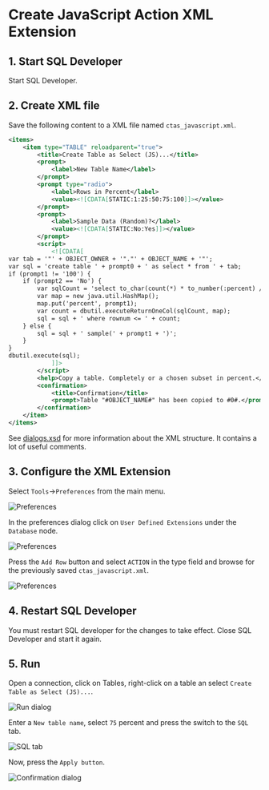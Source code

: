 # Create JavaScript Action XML Extension

## 1. Start SQL Developer

Start SQL Developer.

## 2. Create XML file

Save the following content to a XML file named `ctas_javascript.xml`.

```xml
<items>
	<item type="TABLE" reloadparent="true">
		<title>Create Table as Select (JS)...</title>
		<prompt>
			<label>New Table Name</label>
		</prompt>
		<prompt type="radio">
			<label>Rows in Percent</label>
			<value><![CDATA[STATIC:1:25:50:75:100]]></value>
		</prompt>
		<prompt>
			<label>Sample Data (Random)?</label>
			<value><![CDATA[STATIC:No:Yes]]></value>
		</prompt>
		<script>
			<![CDATA[
var tab = '"' + OBJECT_OWNER + '"."' + OBJECT_NAME + '"';			
var sql = 'create table ' + prompt0 + ' as select * from ' + tab;
if (prompt1 != '100') {
	if (prompt2 == 'No') {
		var sqlCount = 'select to_char(count(*) * to_number(:percent) / 100) AS col from ' + tab;
		var map = new java.util.HashMap();
		map.put('percent', prompt1);
		var count = dbutil.executeReturnOneCol(sqlCount, map);
		sql = sql + ' where rownum <= ' + count;
	} else {
		sql = sql + ' sample(' + prompt1 + ')';
	}
}
dbutil.execute(sql);
			]]>
		</script>
		<help>Copy a table. Completely or a chosen subset in percent.</help>
		<confirmation>
			<title>Confirmation</title>
			<prompt>Table "#OBJECT_NAME#" has been copied to #0#.</prompt>
		</confirmation>
	</item>
</items>
```
See [dialogs.xsd](https://github.com/oracle/oracle-db-examples/blob/main/sqldeveloper/extension/xml/schema/dialogs.xsd) for more information about the XML structure. It contains a lot of useful comments.

## 3. Configure the XML Extension

Select `Tools`->`Preferences` from the main menu.

![Preferences](./images/main_menu_tools_preferences.png)

In the preferences dialog click on `User Defined Extensions` under the `Database` node.

![Preferences](./images/preferences.png)

Press the `Add Row` button and select `ACTION` in the type field and browse for the previously saved `ctas_javascript.xml`.

![Preferences](./images/preferences2.png)

## 4. Restart SQL Developer

You must restart SQL developer for the changes to take effect. Close SQL Developer and start it again.

## 5. Run

Open a connection, click on Tables, right-click on a table an select `Create Table as Select (JS)...`.

![Run dialog](./images/run_dialog.png)

Enter a `New table name`, select `75` percent and press the switch to the `SQL` tab.

![SQL tab](./images/run_dialog_sql_tab.png)

Now, press the `Apply button`.

![Confirmation dialog](./images/confirmation_dialog.png)
